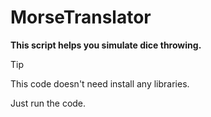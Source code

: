 # MorseTranslator

**This script helps you simulate dice throwing.**

> [!TIP]
> This code doesn't need install any libraries.

Just run the code.

